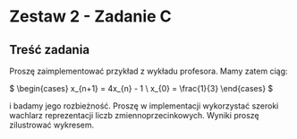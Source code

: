 # Zestaw 2 - Zadanie C

## Treść zadania

Proszę zaimplementować przykład z wykładu profesora. Mamy zatem ciąg:

$
\begin{cases}
x_{n+1} = 4x_{n} - 1 \\
x_{0} = \frac{1}{3}
\end{cases}
$

i badamy jego rozbieżność. Proszę w implementacji wykorzystać szeroki wachlarz reprezentacji liczb zmiennoprzecinkowych. Wyniki proszę zilustrować wykresem.

